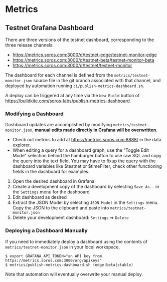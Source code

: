 # Metrics

## Testnet Grafana Dashboard

There are three versions of the testnet dashboard, corresponding to the three
release channels:
* https://metrics.soros.com:3000/d/testnet-edge/testnet-monitor-edge
* https://metrics.soros.com:3000/d/testnet-beta/testnet-monitor-beta
* https://metrics.soros.com:3000/d/testnet/testnet-monitor

The dashboard for each channel is defined from the
`metrics/testnet-monitor.json` source file in the git branch associated with
that channel, and deployed by automation running `ci/publish-metrics-dashboard.sh`.

A deploy can be triggered at any time via the `New Build` button of
https://buildkite.com/soros-labs/publish-metrics-dashboard.

### Modifying a Dashboard

Dashboard updates are accomplished by modifying `metrics/testnet-monitor.json`,
**manual edits made directly in Grafana will be overwritten**.

* Check out metrics to add at https://metrics.soros.com:8888/ in the data explorer.
* When editing a query for a dashboard graph, use the "Toggle Edit Mode" selection
  behind the hamburger button to use raw SQL and copy the query into the text field.
  You may have to fixup the query with the dashboard variables like $testnet or $timeFilter,
  check other functioning fields in the dashboard for examples.

1. Open the desired dashboard in Grafana
2. Create a development copy of the dashboard by selecting `Save As..` in the
   `Settings` menu for the dashboard
3. Edit dashboard as desired
4. Extract the JSON Model by selecting `JSON Model` in the `Settings` menu.  Copy the JSON to the clipboard
    and paste into `metrics/testnet-monitor.json`
5. Delete your development dashboard: `Settings` => `Delete`

### Deploying a Dashboard Manually

If you need to immediately deploy a dashboard using the contents of
`metrics/testnet-monitor.json` in your local workspace,
```
$ export GRAFANA_API_TOKEN="an API key from https://metrics.soros.com:3000/org/apikeys"
$ metrics/publish-metrics-dashboard.sh (edge|beta|stable)
```
Note that automation will eventually overwrite your manual deploy.
